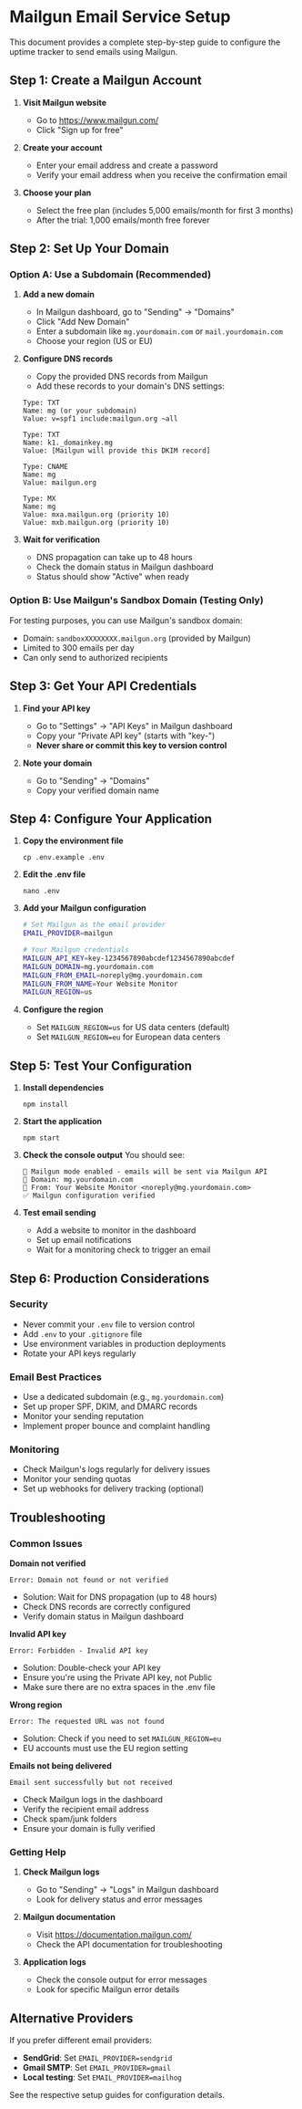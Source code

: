 # Mailgun Email Service Setup

This document provides a complete step-by-step guide to configure the uptime tracker to send emails using Mailgun.

## Step 1: Create a Mailgun Account

1. **Visit Mailgun website**
   - Go to https://www.mailgun.com/
   - Click "Sign up for free"

2. **Create your account**
   - Enter your email address and create a password
   - Verify your email address when you receive the confirmation email

3. **Choose your plan**
   - Select the free plan (includes 5,000 emails/month for first 3 months)
   - After the trial: 1,000 emails/month free forever

## Step 2: Set Up Your Domain

### Option A: Use a Subdomain (Recommended)

1. **Add a new domain**
   - In Mailgun dashboard, go to "Sending" → "Domains"
   - Click "Add New Domain"
   - Enter a subdomain like `mg.yourdomain.com` or `mail.yourdomain.com`
   - Choose your region (US or EU)

2. **Configure DNS records**
   - Copy the provided DNS records from Mailgun
   - Add these records to your domain's DNS settings:

   ```
   Type: TXT
   Name: mg (or your subdomain)
   Value: v=spf1 include:mailgun.org ~all

   Type: TXT  
   Name: k1._domainkey.mg
   Value: [Mailgun will provide this DKIM record]

   Type: CNAME
   Name: mg
   Value: mailgun.org

   Type: MX
   Name: mg
   Value: mxa.mailgun.org (priority 10)
   Value: mxb.mailgun.org (priority 10)
   ```

3. **Wait for verification**
   - DNS propagation can take up to 48 hours
   - Check the domain status in Mailgun dashboard
   - Status should show "Active" when ready

### Option B: Use Mailgun's Sandbox Domain (Testing Only)

For testing purposes, you can use Mailgun's sandbox domain:
- Domain: `sandboxXXXXXXXX.mailgun.org` (provided by Mailgun)
- Limited to 300 emails per day
- Can only send to authorized recipients

## Step 3: Get Your API Credentials

1. **Find your API key**
   - Go to "Settings" → "API Keys" in Mailgun dashboard
   - Copy your "Private API key" (starts with "key-")
   - **Never share or commit this key to version control**

2. **Note your domain**
   - Go to "Sending" → "Domains"
   - Copy your verified domain name

## Step 4: Configure Your Application

1. **Copy the environment file**
   ```fish
   cp .env.example .env
   ```

2. **Edit the .env file**
   ```fish
   nano .env
   ```

3. **Add your Mailgun configuration**
   ```bash
   # Set Mailgun as the email provider
   EMAIL_PROVIDER=mailgun
   
   # Your Mailgun credentials
   MAILGUN_API_KEY=key-1234567890abcdef1234567890abcdef
   MAILGUN_DOMAIN=mg.yourdomain.com
   MAILGUN_FROM_EMAIL=noreply@mg.yourdomain.com
   MAILGUN_FROM_NAME=Your Website Monitor
   MAILGUN_REGION=us
   ```

4. **Configure the region**
   - Set `MAILGUN_REGION=us` for US data centers (default)
   - Set `MAILGUN_REGION=eu` for European data centers

## Step 5: Test Your Configuration

1. **Install dependencies**
   ```fish
   npm install
   ```

2. **Start the application**
   ```fish
   npm start
   ```

3. **Check the console output**
   You should see:
   ```
   📧 Mailgun mode enabled - emails will be sent via Mailgun API
   📧 Domain: mg.yourdomain.com
   📧 From: Your Website Monitor <noreply@mg.yourdomain.com>
   ✅ Mailgun configuration verified
   ```

4. **Test email sending**
   - Add a website to monitor in the dashboard
   - Set up email notifications
   - Wait for a monitoring check to trigger an email

## Step 6: Production Considerations

### Security
- Never commit your `.env` file to version control
- Add `.env` to your `.gitignore` file
- Use environment variables in production deployments
- Rotate your API keys regularly

### Email Best Practices
- Use a dedicated subdomain (e.g., `mg.yourdomain.com`)
- Set up proper SPF, DKIM, and DMARC records
- Monitor your sending reputation
- Implement proper bounce and complaint handling

### Monitoring
- Check Mailgun's logs regularly for delivery issues
- Monitor your sending quotas
- Set up webhooks for delivery tracking (optional)

## Troubleshooting

### Common Issues

**Domain not verified**
```
Error: Domain not found or not verified
```
- Solution: Wait for DNS propagation (up to 48 hours)
- Check DNS records are correctly configured
- Verify domain status in Mailgun dashboard

**Invalid API key**
```
Error: Forbidden - Invalid API key
```
- Solution: Double-check your API key
- Ensure you're using the Private API key, not Public
- Make sure there are no extra spaces in the .env file

**Wrong region**
```
Error: The requested URL was not found
```
- Solution: Check if you need to set `MAILGUN_REGION=eu`
- EU accounts must use the EU region setting

**Emails not being delivered**
```
Email sent successfully but not received
```
- Check Mailgun logs in the dashboard
- Verify the recipient email address
- Check spam/junk folders
- Ensure your domain is fully verified

### Getting Help

1. **Check Mailgun logs**
   - Go to "Sending" → "Logs" in Mailgun dashboard
   - Look for delivery status and error messages

2. **Mailgun documentation**
   - Visit https://documentation.mailgun.com/
   - Check the API documentation for troubleshooting

3. **Application logs**
   - Check the console output for error messages
   - Look for specific Mailgun error details

## Alternative Providers

If you prefer different email providers:

- **SendGrid**: Set `EMAIL_PROVIDER=sendgrid`
- **Gmail SMTP**: Set `EMAIL_PROVIDER=gmail`
- **Local testing**: Set `EMAIL_PROVIDER=mailhog`

See the respective setup guides for configuration details.
